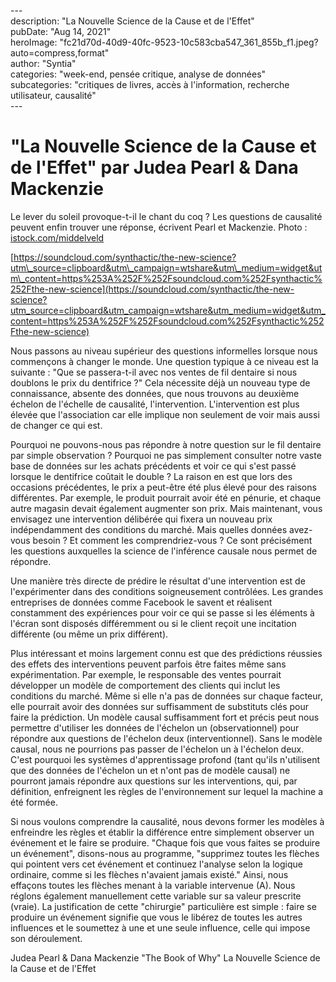 \---  
description: "La Nouvelle Science de la Cause et de l'Effet"   
pubDate: "Aug 14, 2021"   
heroImage: "fc21d70d-40d9-40fc-9523-10c583cba547_361_855b_f1.jpeg?auto=compress,format"   
author: "Syntia"   
categories: "week-end, pensée critique, analyse de données"   
subcategories: "critiques de livres, accès à l'information, recherche utilisateur, causalité"   
\---  

# **"La Nouvelle Science de la Cause et de l'Effet" par Judea Pearl & Dana Mackenzie**

Le lever du soleil provoque-t-il le chant du coq ? Les questions de causalité peuvent enfin trouver une réponse, écrivent Pearl et Mackenzie. Photo : [istock.com/middelveld](//istock.com/middelveld)

[https://soundcloud.com/synthactic/the-new-science?utm\_source=clipboard&utm\_campaign=wtshare&utm\_medium=widget&utm\_content=https%253A%252F%252Fsoundcloud.com%252Fsynthactic%252Fthe-new-science](https://soundcloud.com/synthactic/the-new-science?utm_source=clipboard&utm_campaign=wtshare&utm_medium=widget&utm_content=https%253A%252F%252Fsoundcloud.com%252Fsynthactic%252Fthe-new-science)

Nous passons au niveau supérieur des questions informelles lorsque nous commençons à changer le monde. Une question typique à ce niveau est la suivante : "Que se passera-t-il avec nos ventes de fil dentaire si nous doublons le prix du dentifrice ?" Cela nécessite déjà un nouveau type de connaissance, absente des données, que nous trouvons au deuxième échelon de l'échelle de causalité, l'intervention. L'intervention est plus élevée que l'association car elle implique non seulement de voir mais aussi de changer ce qui est.

Pourquoi ne pouvons-nous pas répondre à notre question sur le fil dentaire par simple observation ? Pourquoi ne pas simplement consulter notre vaste base de données sur les achats précédents et voir ce qui s'est passé lorsque le dentifrice coûtait le double ? La raison en est que lors des occasions précédentes, le prix a peut-être été plus élevé pour des raisons différentes. Par exemple, le produit pourrait avoir été en pénurie, et chaque autre magasin devait également augmenter son prix. Mais maintenant, vous envisagez une intervention délibérée qui fixera un nouveau prix indépendamment des conditions du marché. Mais quelles données avez-vous besoin ? Et comment les comprendriez-vous ? Ce sont précisément les questions auxquelles la science de l'inférence causale nous permet de répondre.

Une manière très directe de prédire le résultat d'une intervention est de l'expérimenter dans des conditions soigneusement contrôlées. Les grandes entreprises de données comme Facebook le savent et réalisent constamment des expériences pour voir ce qui se passe si les éléments à l'écran sont disposés différemment ou si le client reçoit une incitation différente (ou même un prix différent).

Plus intéressant et moins largement connu est que des prédictions réussies des effets des interventions peuvent parfois être faites même sans expérimentation. Par exemple, le responsable des ventes pourrait développer un modèle de comportement des clients qui inclut les conditions du marché. Même si elle n'a pas de données sur chaque facteur, elle pourrait avoir des données sur suffisamment de substituts clés pour faire la prédiction. Un modèle causal suffisamment fort et précis peut nous permettre d'utiliser les données de l'échelon un (observationnel) pour répondre aux questions de l'échelon deux (interventionnel). Sans le modèle causal, nous ne pourrions pas passer de l'échelon un à l'échelon deux. C'est pourquoi les systèmes d'apprentissage profond (tant qu'ils n'utilisent que des données de l'échelon un et n'ont pas de modèle causal) ne pourront jamais répondre aux questions sur les interventions, qui, par définition, enfreignent les règles de l'environnement sur lequel la machine a été formée.

Si nous voulons comprendre la causalité, nous devons former les modèles à enfreindre les règles et établir la différence entre simplement observer un événement et le faire se produire. "Chaque fois que vous faites se produire un événement", disons-nous au programme, "supprimez toutes les flèches qui pointent vers cet événement et continuez l'analyse selon la logique ordinaire, comme si les flèches n'avaient jamais existé." Ainsi, nous effaçons toutes les flèches menant à la variable intervenue (A). Nous réglons également manuellement cette variable sur sa valeur prescrite (vraie). La justification de cette "chirurgie" particulière est simple : faire se produire un événement signifie que vous le libérez de toutes les autres influences et le soumettez à une et une seule influence, celle qui impose son déroulement.

Judea Pearl & Dana Mackenzie "The Book of Why" La Nouvelle Science de la Cause et de l'Effet